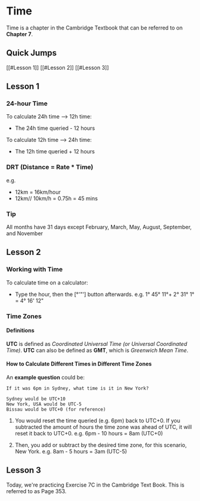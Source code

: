 # Time
Time is a chapter in the Cambridge Textbook that can be referred to on **Chapter 7**.

## Quick Jumps
[[#Lesson 1]]
[[#Lesson 2]]
[[#Lesson 3]]

## Lesson 1

### 24-hour Time
To calculate 24h time --> 12h time:
- The 24h time queried - 12 hours

To calculate 12h time --> 24h time:
- The 12h time queried + 12 hours

### DRT (Distance = Rate * Time)
e.g.
- 12km = 16km/hour
- 12km// 10km/h = 0.75h = 45 mins

### Tip
All months have 31 days except February, March, May, August, September, and November

## Lesson 2

### Working with Time
To calculate time on a calculator:
- Type the hour, then the [°'"'] button afterwards.
  e.g. 1° 45° 11°+ 2° 31° 1° = 4° 16' 12"
  
### Time Zones

#### Definitions
**UTC** is defined as *Coordinated Universal Time (or Universal Coordinated Time)*.
**UTC** can also be defined as **GMT**, which is *Greenwich Mean Time*.

#### How to Calculate Different Times in Different Time Zones
An **example question** could be:
```
If it was 6pm in Sydney, what time is it in New York?

Sydney would be UTC+10
New York, USA would be UTC-5
Bissau would be UTC+0 (for reference)
```

1. You would reset the time queried (e.g. 6pm) back to UTC+0.
   If you subtracted the amount of hours the time zone was ahead of UTC, it will reset it back to UTC+0.
   e.g. 6pm - 10 hours = 8am (UTC+0)
   
2. Then, you add or subtract by the desired time zone, for this scenario, New York.
   e.g. 8am - 5 hours = 3am (UTC-5)

## Lesson 3 
Today, we're practicing Exercise 7C in the Cambridge Text Book. This is referred to as Page 353.


